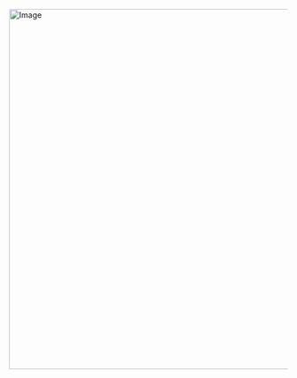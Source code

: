 <img width="1125" height="651" alt="Image" src="https://github.com/user-attachments/assets/b21b051a-9279-4629-8eb3-434d78c66c11" />
